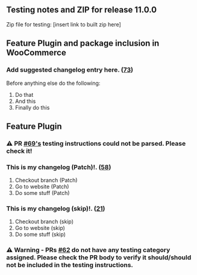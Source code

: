 ## Testing notes and ZIP for release 11.0.0

Zip file for testing: [insert link to built zip here]

## Feature Plugin and package inclusion in WooCommerce

### Add suggested changelog entry here. ([73](https://github.com/tarhi-saad/woocommerce-gutenberg-products-block/pull/73))

Before anything else do the following:

1. Do that
2. And this
3. Finally do this

## Feature Plugin

### ⚠️ PR [#69's](https://github.com/tarhi-saad/woocommerce-gutenberg-products-block/pull/69) testing instructions could not be parsed. Please check it!

### This is my changelog (Patch)!. ([58](https://github.com/tarhi-saad/woocommerce-gutenberg-products-block/pull/58))

1. Checkout branch (Patch)
2. Go to website (Patch)
3. Do some stuff (Patch)

### This is my changelog (skip)!. ([21](https://github.com/tarhi-saad/woocommerce-gutenberg-products-block/pull/21))

1. Checkout branch (skip)
2. Go to website (skip)
3. Do some stuff (skip)

### ⚠️ Warning - PRs [#62](https://github.com/tarhi-saad/woocommerce-gutenberg-products-block/pull/62) do not have any testing category assigned. Please check the PR body to verify it should/should not be included in the testing instructions.
